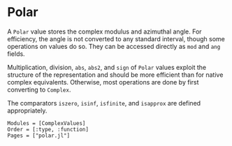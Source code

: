 # Polar

A `Polar` value stores the complex modulus and azimuthal angle. For efficiency, the angle is not converted to any standard interval, though some operations on values do so. They can be accessed directly as `mod` and `ang` fields.

Multiplication, division, `abs`, `abs2`, and `sign` of `Polar` values exploit the structure of the representation and should be more efficient than for native complex equivalents. Otherwise, most operations are done by first converting to `Complex`.

The comparators `iszero`, `isinf`, `isfinite`, and `isapprox` are defined appropriately.

```@autodocs
Modules = [ComplexValues]
Order = [:type, :function]
Pages = ["polar.jl"]
```

